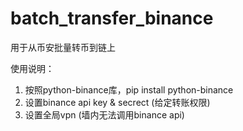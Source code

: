 # batch_transfer_binance
用于从币安批量转币到链上

使用说明：

1. 按照python-binance库，pip install python-binance
2. 设置binance api key & secrect  (给定转账权限)
3. 设置全局vpn (墙内无法调用binance api)
